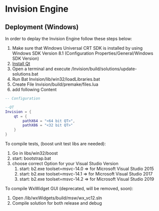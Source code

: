 # Invision Engine

## Deployment (Windows)

In order to deplay the Invision Engine follow these steps below:
1. Make sure that Windows Universal CRT SDK is installed by using Windows SDK Version 8.1 (Configuration Properties/General/Windows SDK Version)
1. [Install Qt](https://www.qt.io)
1. Open a terminal and execute /Invision/build/solutions/update-solutions.bat
1. Run Bat Invision/lib/win32/loadLibraries.bat
1. Create File Invision/build/premake/files.lua
1. add following Content
```lua
-- Configuration 

--QT
Invision = {
    qt = {
        pathX64 = "<64 bit QT>",
        pathX86 = "<32 bit QT>"
    }
}

```

To compile tests, (boost unit test libs are needed):
1. Go in libs/win32/boost
1. start: bootstrap.bat
1. choose correct Option for your Visual Studio Version
    1. start: b2.exe toolset=msvc-14.0 => for Microsoft Visual Studio 2015
    1. start: b2.exe toolset=msvc-14.1 => for Microsoft Visual Studio 2017
    1. start: b2.exe toolset=msvc-14.2 => for Microsoft Visual Studio 2019


To compile WxWidget GUI (deprecated, will be removed, soon):
1. Open /lib/wxWidgets/build/msw/wx_vc12.sln
1. Compile solution for both release and debug


